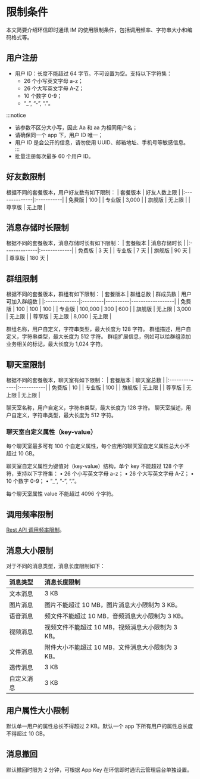 # 限制条件

<Toc />

本文简要介绍环信即时通讯 IM 的使用限制条件，包括调用频率、字符串大小和编码格式等。

## 用户注册

- 用户 ID：长度不能超过 64 字节。不可设置为空。支持以下字符集：
    - 26 个小写英文字母 a-z；
    - 26 个大写英文字母 A-Z；
    - 10 个数字 0-9；
    - “_”, “-”, “.”。

:::notice
- 该参数不区分大小写，因此 Aa 和 aa 为相同用户名；
- 请确保同一个 app 下，用户 ID 唯一；
- 用户 ID 是会公开的信息，请勿使用 UUID、邮箱地址、手机号等敏感信息。
:::
- 批量注册每次最多 60 个用户 ID。

## 好友数限制

根据不同的套餐版本，用户好友数有如下限制：
| 套餐版本      | 好友人数上限 |
|:--------------|:-----------|
| 免费版       | 100        |
| 专业版    | 3,000      |
| 旗舰版       | 无上限      |
| 尊享版 | 无上限    |

## 消息存储时长限制

根据不同的套餐版本，消息存储时长有如下限制：
| 套餐版本      | 消息存储时长 |
|:--------------|:-------------|
| 免费版       | 3 天         |
| 专业版    | 7 天     |
| 旗舰版        | 90 天     |
| 尊享版 | 180 天    |

## 群组限制

根据不同的套餐版本，群组有如下限制：
| 套餐版本      | 群组总数 | 群成员数 | 用户可加入群组数 |
|:--------------|:---------|----------|------------------|
| 免费版       | 100      | 100      | 100              |
| 专业版    | 100,000   | 300      | 600            |
| 旗舰版        | 无上限   | 3,000    | 无上限            |
| 尊享版 | 无上限  | 8,000    | 无上限           |

群组名称，用户自定义，字符串类型，最大长度为 128 字符。
群组描述，用户自定义，字符串类型，最大长度为 512 字符。
群组扩展信息，例如可以给群组添加业务相关的标记，最大长度为 1,024 字符。

## 聊天室限制

根据不同的套餐版本，聊天室有如下限制：
| 套餐版本      | 聊天室总数 | 
|:--------------|:-----------|
| 免费版       | 10       | 
| 专业版    | 100     | 
| 旗舰版        | 无上限     | 
| 尊享版 | 无上限    | 无上限 | 

聊天室名称，用户自定义，字符串类型，最大长度为 128 字符。
聊天室描述，用户自定义，字符串类型，最大长度为 512 字符。

### 聊天室自定义属性（key-value）

每个聊天室最多可有 100 个自定义属性，每个应用的聊天室自定义属性总大小不超过 10 GB。

聊天室自定义属性为键值对（key-value）结构，单个 key 不能超过 128 个字符，支持以下字符集：
  • 26 个小写英文字母 a-z；
  • 26 个大写英文字母 A-Z；
  • 10 个数字 0-9；
  • “_”, “-”, “.”。

每个聊天室属性 value 不能超过 4096 个字符。

## 调用频率限制

[Rest API 调用频率限制](limitationapi.html)。

## 消息大小限制

对于不同的消息类型，消息长度限制如下：

| 消息类型       | 消息长度限制                         | 
| :------------- | :----------------------------------- |
| 文本消息       | 3 KB                                 | 
| 图片消息       | 图片不能超过 10 MB，图片消息大小限制为 3 KB。      | 
| 语音消息       | 频文件不能超过 10 MB，音频消息大小限制为 3 KB。    | 
| 视频消息       | 视频文件不能超过 10 MB，视频消息大小限制为 3 KB。      | 
| 文件消息       | 附件大小不能超过 10 MB，文件消息大小限制为 3 KB。          |
| 透传消息       | 3 KB                                 |
| 自定义消息     | 3 KB                                 |

## 用户属性大小限制

默认单一用户的属性总长不得超过 2 KB。默认一个 app 下所有用户的属性总长度不得超过 10 GB。

## 消息撤回

默认撤回时限为 2 分钟，可根据 App Key 在环信即时通讯云管理后台单独设置。
